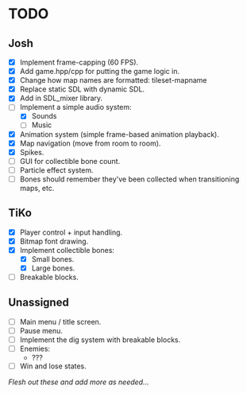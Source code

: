 # TODO

## Josh

* [x] Implement frame-capping (60 FPS).
* [x] Add game.hpp/cpp for putting the game logic in.
* [x] Change how map names are formatted: tileset-mapname
* [x] Replace static SDL with dynamic SDL.
* [x] Add in SDL_mixer library.
* [ ] Implement a simple audio system:
  * [x] Sounds
  * [ ] Music
* [x] Animation system (simple frame-based animation playback).
* [x] Map navigation (move from room to room).
* [x] Spikes.
* [ ] GUI for collectible bone count.
* [ ] Particle effect system.
* [ ] Bones should remember they've been collected when transitioning maps, etc.

## TiKo

* [x] Player control + input handling.
* [x] Bitmap font drawing.
* [x] Implement collectible bones:
  * [x] Small bones.
  * [x] Large bones.
* [ ] Breakable blocks.

## Unassigned

* [ ] Main menu / title screen.
* [ ] Pause menu.
* [ ] Implement the dig system with breakable blocks.
* [ ] Enemies:
  * ???
* [ ] Win and lose states.

*Flesh out these and add more as needed...*

